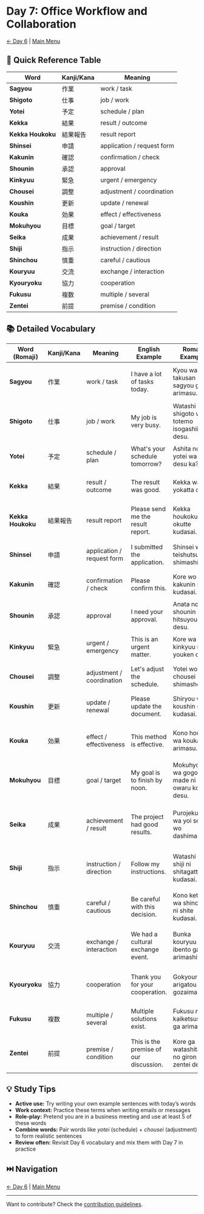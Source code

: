 # Day 7: Office Workflow and Collaboration

[← Day 6](day-06.md) | [Main Menu](README.md)

## 📑 Quick Reference Table

| Word              | Kanji/Kana | Meaning                    |
| ----------------- | ---------- | -------------------------- |
| **Sagyou**        | 作業         | work / task                |
| **Shigoto**       | 仕事         | job / work                 |
| **Yotei**         | 予定         | schedule / plan            |
| **Kekka**         | 結果         | result / outcome           |
| **Kekka Houkoku** | 結果報告       | result report              |
| **Shinsei**       | 申請         | application / request form |
| **Kakunin**       | 確認         | confirmation / check       |
| **Shounin**       | 承認         | approval                   |
| **Kinkyuu**       | 緊急         | urgent / emergency         |
| **Chousei**       | 調整         | adjustment / coordination  |
| **Koushin**       | 更新         | update / renewal           |
| **Kouka**         | 効果         | effect / effectiveness     |
| **Mokuhyou**      | 目標         | goal / target              |
| **Seika**         | 成果         | achievement / result       |
| **Shiji**         | 指示         | instruction / direction    |
| **Shinchou**      | 慎重         | careful / cautious         |
| **Kouryuu**       | 交流         | exchange / interaction     |
| **Kyouryoku**     | 協力         | cooperation                |
| **Fukusu**        | 複数         | multiple / several         |
| **Zentei**        | 前提         | premise / condition        |

## 📚 Detailed Vocabulary

| Word (Romaji)     | Kanji/Kana | Meaning                    | English Example                        | Romaji Example                                | Japanese Example   |
| ----------------- | ---------- | -------------------------- | -------------------------------------- | --------------------------------------------- | ------------------ |
| **Sagyou**        | 作業         | work / task                | I have a lot of tasks today.           | Kyou wa takusan no sagyou ga arimasu.         | 今日はたくさんの作業があります。   |
| **Shigoto**       | 仕事         | job / work                 | My job is very busy.                   | Watashi no shigoto wa totemo isogashii desu.  | 私の仕事はとても忙しいです。     |
| **Yotei**         | 予定         | schedule / plan            | What's your schedule tomorrow?         | Ashita no yotei wa nan desu ka?               | 明日の予定は何ですか？        |
| **Kekka**         | 結果         | result / outcome           | The result was good.                   | Kekka wa yokatta desu.                        | 結果は良かったです。         |
| **Kekka Houkoku** | 結果報告       | result report              | Please send me the result report.      | Kekka houkoku wo okutte kudasai.              | 結果報告を送ってください。      |
| **Shinsei**       | 申請         | application / request form | I submitted the application.           | Shinsei wo teishutsu shimashita.              | 申請を提出しました。         |
| **Kakunin**       | 確認         | confirmation / check       | Please confirm this.                   | Kore wo kakunin shite kudasai.                | これを確認してください。       |
| **Shounin**       | 承認         | approval                   | I need your approval.                  | Anata no shounin ga hitsuyou desu.            | あなたの承認が必要です。       |
| **Kinkyuu**       | 緊急         | urgent / emergency         | This is an urgent matter.              | Kore wa kinkyuu no youken desu.               | これは緊急の要件です。        |
| **Chousei**       | 調整         | adjustment / coordination  | Let's adjust the schedule.             | Yotei wo chousei shimashou.                   | 予定を調整しましょう。        |
| **Koushin**       | 更新         | update / renewal           | Please update the document.            | Shiryou wo koushin shite kudasai.             | 資料を更新してください。       |
| **Kouka**         | 効果         | effect / effectiveness     | This method is effective.              | Kono houhou wa kouka ga arimasu.              | この方法は効果があります。      |
| **Mokuhyou**      | 目標         | goal / target              | My goal is to finish by noon.          | Mokuhyou wa gogo made ni owaru koto desu.     | 目標は午後までに終わることです。   |
| **Seika**         | 成果         | achievement / result       | The project had good results.          | Purojekuto wa yoi seika wo dashimashita.      | プロジェクトは良い成果を出しました。 |
| **Shiji**         | 指示         | instruction / direction    | Follow my instructions.                | Watashi no shiji ni shitagatte kudasai.       | 私の指示に従ってください。      |
| **Shinchou**      | 慎重         | careful / cautious         | Be careful with this decision.         | Kono kettei wa shinchou ni shite kudasai.     | この決定は慎重にしてください。    |
| **Kouryuu**       | 交流         | exchange / interaction     | We had a cultural exchange event.      | Bunka kouryuu ibento ga arimashita.           | 文化交流イベントがありました。    |
| **Kyouryoku**     | 協力         | cooperation                | Thank you for your cooperation.        | Gokyouryoku arigatou gozaimasu.               | ご協力ありがとうございます。     |
| **Fukusu**        | 複数         | multiple / several         | Multiple solutions exist.              | Fukusu no kaiketsusaku ga arimasu.            | 複数の解決策があります。       |
| **Zentei**        | 前提         | premise / condition        | This is the premise of our discussion. | Kore ga watashitachi no giron no zentei desu. | これが私たちの議論の前提です。    |

## 💡 Study Tips

* **Active use:** Try writing your own example sentences with today’s words
* **Work context:** Practice these terms when writing emails or messages
* **Role-play:** Pretend you are in a business meeting and use at least 5 of these words
* **Combine words:** Pair words like *yotei* (schedule) + *chousei* (adjustment) to form realistic sentences
* **Review often:** Revisit Day 6 vocabulary and mix them with Day 7 in practice

## ⏭️ Navigation

[← Day 6](day-06.md) | [Main Menu](README.md)

---

Want to contribute? Check the [contribution guidelines](README.md#contributing).

